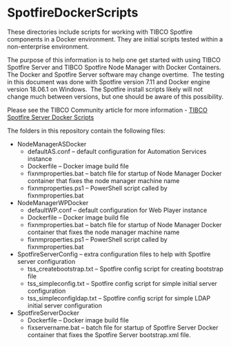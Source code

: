 # SpotfireDockerScripts
These directories include scripts for working with TIBCO Spotfire components in a Docker environment.  They are initial scripts tested within a non-enterprise environment.  

The purpose of this information is to help one get started with using TIBCO Spotfire Server and TIBCO Spotfire Node Manager with Docker Containers.  The Docker and Spotfire Server software may change overtime.  The testing in this document was done with Spotfire version 7.11 and Docker engine version 18.06.1 on Windows.  The Spotfire install scripts likely will not change much between versions, but one should be aware of this possibility.

Please see the TIBCO Community article for more information - [TIBCO Spotfire Server Docker Scripts](https://community.tibco.com/wiki/tibco-spotfirer-server-docker-scripts)

The folders in this repository contain the following files:

* NodeManagerASDocker
  * defaultAS.conf – default configuration for Automation Services instance
  * Dockerfile – Docker image build file
  * fixnmproperties.bat – batch file for startup of Node Manager Docker container that fixes the node manager machine name
  * fixnmproperties.ps1 – PowerShell script called by fixnmproperties.bat
* NodeManagerWPDocker
  * defaultWP.conf – default configuration for Web Player instance
  * Dockerfile – Docker image build file
  * fixnmproperties.bat – batch file for startup of Node Manager Docker container that fixes the node manager machine name
  * fixnmproperties.ps1 – PowerShell script called by fixnmproperties.bat
* SpotfireServerConfig – extra configuration files to help with Spotfire server configuration
  * tss_createbootstrap.txt – Spotfire config script for creating bootstrap file
  * tss_simpleconfig.txt – Spotfire config script for simple initial server configuration
  * tss_simpleconfigldap.txt – Spotfire config script for simple LDAP initial server configuration
* SpotfireServerDocker
  * Dockerfile – Docker image build file
  * fixservername.bat – batch file for startup of Spotfire Server Docker container that fixes the Spotfire Server bootstrap.xml file.

